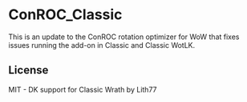 # ConROC_Classic
This is an update to the ConROC rotation optimizer for WoW that fixes issues running the add-on in Classic and Classic WotLK.

## License
MIT - DK support for Classic Wrath by Lith77
